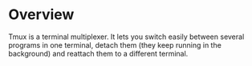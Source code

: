 # Overview

Tmux is a terminal multiplexer. It lets you switch easily between several programs in one terminal, detach them (they keep running in the background) and reattach them to a different terminal.

